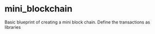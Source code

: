 # mini_blockchain

Basic blueprint of creating a mini block chain.
Define the transactions as libraries
